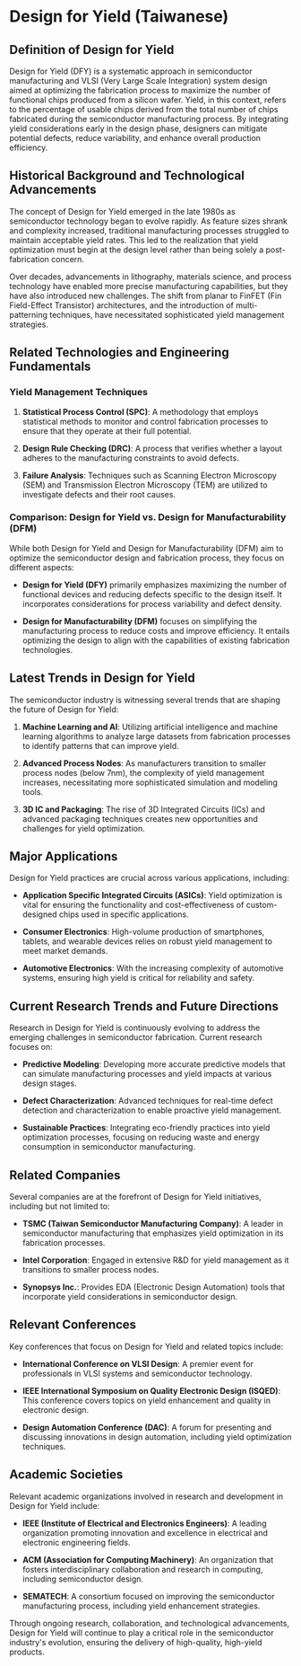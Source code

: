 # Design for Yield (Taiwanese)

## Definition of Design for Yield

Design for Yield (DFY) is a systematic approach in semiconductor manufacturing and VLSI (Very Large Scale Integration) system design aimed at optimizing the fabrication process to maximize the number of functional chips produced from a silicon wafer. Yield, in this context, refers to the percentage of usable chips derived from the total number of chips fabricated during the semiconductor manufacturing process. By integrating yield considerations early in the design phase, designers can mitigate potential defects, reduce variability, and enhance overall production efficiency.

## Historical Background and Technological Advancements

The concept of Design for Yield emerged in the late 1980s as semiconductor technology began to evolve rapidly. As feature sizes shrank and complexity increased, traditional manufacturing processes struggled to maintain acceptable yield rates. This led to the realization that yield optimization must begin at the design level rather than being solely a post-fabrication concern.

Over decades, advancements in lithography, materials science, and process technology have enabled more precise manufacturing capabilities, but they have also introduced new challenges. The shift from planar to FinFET (Fin Field-Effect Transistor) architectures, and the introduction of multi-patterning techniques, have necessitated sophisticated yield management strategies.

## Related Technologies and Engineering Fundamentals

### Yield Management Techniques

1. **Statistical Process Control (SPC)**: A methodology that employs statistical methods to monitor and control fabrication processes to ensure that they operate at their full potential.
  
2. **Design Rule Checking (DRC)**: A process that verifies whether a layout adheres to the manufacturing constraints to avoid defects.

3. **Failure Analysis**: Techniques such as Scanning Electron Microscopy (SEM) and Transmission Electron Microscopy (TEM) are utilized to investigate defects and their root causes.

### Comparison: Design for Yield vs. Design for Manufacturability (DFM)

While both Design for Yield and Design for Manufacturability (DFM) aim to optimize the semiconductor design and fabrication process, they focus on different aspects:

- **Design for Yield (DFY)** primarily emphasizes maximizing the number of functional devices and reducing defects specific to the design itself. It incorporates considerations for process variability and defect density.

- **Design for Manufacturability (DFM)** focuses on simplifying the manufacturing process to reduce costs and improve efficiency. It entails optimizing the design to align with the capabilities of existing fabrication technologies.

## Latest Trends in Design for Yield

The semiconductor industry is witnessing several trends that are shaping the future of Design for Yield:

1. **Machine Learning and AI**: Utilizing artificial intelligence and machine learning algorithms to analyze large datasets from fabrication processes to identify patterns that can improve yield.

2. **Advanced Process Nodes**: As manufacturers transition to smaller process nodes (below 7nm), the complexity of yield management increases, necessitating more sophisticated simulation and modeling tools.

3. **3D IC and Packaging**: The rise of 3D Integrated Circuits (ICs) and advanced packaging techniques creates new opportunities and challenges for yield optimization.

## Major Applications

Design for Yield practices are crucial across various applications, including:

- **Application Specific Integrated Circuits (ASICs)**: Yield optimization is vital for ensuring the functionality and cost-effectiveness of custom-designed chips used in specific applications.

- **Consumer Electronics**: High-volume production of smartphones, tablets, and wearable devices relies on robust yield management to meet market demands.

- **Automotive Electronics**: With the increasing complexity of automotive systems, ensuring high yield is critical for reliability and safety.

## Current Research Trends and Future Directions

Research in Design for Yield is continuously evolving to address the emerging challenges in semiconductor fabrication. Current research focuses on:

- **Predictive Modeling**: Developing more accurate predictive models that can simulate manufacturing processes and yield impacts at various design stages.

- **Defect Characterization**: Advanced techniques for real-time defect detection and characterization to enable proactive yield management.

- **Sustainable Practices**: Integrating eco-friendly practices into yield optimization processes, focusing on reducing waste and energy consumption in semiconductor manufacturing.

## Related Companies

Several companies are at the forefront of Design for Yield initiatives, including but not limited to:

- **TSMC (Taiwan Semiconductor Manufacturing Company)**: A leader in semiconductor manufacturing that emphasizes yield optimization in its fabrication processes.

- **Intel Corporation**: Engaged in extensive R&D for yield management as it transitions to smaller process nodes.

- **Synopsys Inc.**: Provides EDA (Electronic Design Automation) tools that incorporate yield considerations in semiconductor design.

## Relevant Conferences

Key conferences that focus on Design for Yield and related topics include:

- **International Conference on VLSI Design**: A premier event for professionals in VLSI systems and semiconductor technology.

- **IEEE International Symposium on Quality Electronic Design (ISQED)**: This conference covers topics on yield enhancement and quality in electronic design.

- **Design Automation Conference (DAC)**: A forum for presenting and discussing innovations in design automation, including yield optimization techniques.

## Academic Societies

Relevant academic organizations involved in research and development in Design for Yield include:

- **IEEE (Institute of Electrical and Electronics Engineers)**: A leading organization promoting innovation and excellence in electrical and electronic engineering fields.

- **ACM (Association for Computing Machinery)**: An organization that fosters interdisciplinary collaboration and research in computing, including semiconductor design.

- **SEMATECH**: A consortium focused on improving the semiconductor manufacturing process, including yield enhancement strategies.

Through ongoing research, collaboration, and technological advancements, Design for Yield will continue to play a critical role in the semiconductor industry's evolution, ensuring the delivery of high-quality, high-yield products.